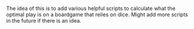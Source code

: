 The idea of this is to add various helpful scripts to calculate what the optimal play is on a boardgame that relies on dice. Might add more scripts in the future if there is an idea.
